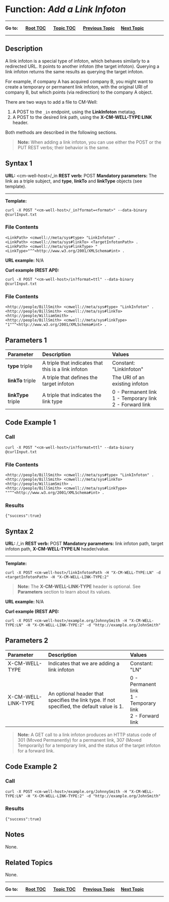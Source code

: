 # Function: *Add a Link Infoton* #

----

**Go to:** &nbsp;&nbsp;&nbsp;&nbsp; [**Root TOC**](CM-Well.RootTOC.md) &nbsp;&nbsp;&nbsp;&nbsp; [**Topic TOC**](API.TOC.md) &nbsp;&nbsp;&nbsp;&nbsp; [**Previous Topic**](API.Update.AddFileInfoton.md)&nbsp;&nbsp;&nbsp;&nbsp; [**Next Topic**](API.Update.TrackUpdates.md)  

----

## Description ##

A link infoton is a special type of infoton, which behaves similarly to a redirected URL. It points to another infoton (the target infoton). Querying a link infoton returns the same results as querying the target infoton.

For example, if company A has acquired company B, you might want to create a temporary or permanent link infoton, with the original URI of company B, but which points (via redirection) to the company A object.

There are two ways to add a file to CM-Well: 

1. A POST to the `_in` endpoint, using the **LinkInfoton** metatag.
2. A POST to the desired link path, using the **X-CM-WELL-TYPE:LINK** header.

Both methods are described in the following sections.

>**Note:** When adding a link infoton, you can use either the POST or the PUT REST verbs; their behavior is the same.

## Syntax 1 ##

**URL:** \<cm-well-host\>/_in 
**REST verb:** POST
**Mandatory parameters:** The link as a triple subject, and **type**, **linkTo** and **linkType** objects (see template).

----------

**Template:**

    curl -X POST "<cm-well-host>/_in?format=<format>" --data-binary @curlInput.txt

### File Contents ###
    <LinkPath> <cmwell://meta/sys#type> "LinkInfoton" .
    <LinkPath> <cmwell://meta/sys#linkTo> <TargetInfotonPath> .
    <LinkPath> <cmwell://meta/sys#linkType> "<LinkType>"^^<http://www.w3.org/2001/XMLSchema#int> .

**URL example:** N/A

**Curl example (REST API):**

    curl -X POST "<cm-well-host>/in?format=ttl" --data-binary @curlInput.txt

### File Contents ###
    <http://people/BillSmith> <cmwell://meta/sys#type> "LinkInfoton" .
    <http://people/BillSmith> <cmwell://meta/sys#linkTo> <http://people/WilliamSmith> .
    <http://people/BillSmith> <cmwell://meta/sys#linkType> "1"^^<http://www.w3.org/2001/XMLSchema#int> .

## Parameters 1 ##

Parameter | Description | Values 
:----------|:-------------|:--------
**type** triple | A triple that indicates that this is a link infoton | Constant: "LinkInfoton" 
**linkTo** triple | A triple that defines the target infoton | The URI of an existing infoton
**linkType** triple | A triple that indicates the link type | 0 - Permanent link <br>1 - Temporary link <br>2 - Forward link

## Code Example 1 ##

### Call ###

    curl -X POST "<cm-well-host>/in?format=ttl" --data-binary @curlInput.txt

### File Contents ###
    <http://people/BillSmith> <cmwell://meta/sys#type> "LinkInfoton" .
    <http://people/BillSmith> <cmwell://meta/sys#linkTo> <http://people/WilliamSmith> .
    <http://people/BillSmith> <cmwell://meta/sys#linkType> ""^^<http://www.w3.org/2001/XMLSchema#int> .

### Results ###

    {"success":true}

## Syntax 2 ##

**URL:** <CMWellHost>/_in
**REST verb:** POST
**Mandatory parameters:** link infoton path, target infoton path, **X-CM-WELL-TYPE:LN** header/value.

----------

**Template:**

    curl -X POST <cm-well-host>/linkInfotonPath -H "X-CM-WELL-TYPE:LN" -d <targetInfotonPath> -H "X-CM-WELL-LINK-TYPE:2"

>**Note:** The **X-CM-WELL-LINK-TYPE** header is optional. See **Parameters** section to learn about its values.

**URL example:** N/A

**Curl example (REST API):**

    curl -X POST <cm-well-host>/example.org/JohnnySmith -H "X-CM-WELL-TYPE:LN" -H "X-CM-WELL-LINK-TYPE:2" -d "http://example.org/JohnSmith"

## Parameters 2 ##

Parameter | Description | Values 
:----------|:-------------|:--------
X-CM-WELL-TYPE | Indicates that we are adding a link infoton | Constant: "LN" 
X-CM-WELL-LINK-TYPE | An optional header that specifies the link type. If not specified, the default value is 1. | 0 - Permanent link <br>1 - Temporary link <br>2 - Forward link

>**Note:** A GET call to a link infoton produces an HTTP status code of 301 (Moved Permanently) for a permanent link, 307 (Moved Temporarily) for a temporary link, and the status of the target infoton for a forward link.

## Code Example 2 ##

### Call ###

    curl -X POST <cm-well-host>/example.org/JohnnySmith -H "X-CM-WELL-TYPE:LN" -H "X-CM-WELL-LINK-TYPE:2" -d "http://example.org/JohnSmith"

### Results ###

    {"success":true}

## Notes ##

None.

## Related Topics ##
None.

----

**Go to:** &nbsp;&nbsp;&nbsp;&nbsp; [**Root TOC**](CM-Well.RootTOC.md) &nbsp;&nbsp;&nbsp;&nbsp; [**Topic TOC**](API.TOC.md) &nbsp;&nbsp;&nbsp;&nbsp; [**Previous Topic**](API.Update.AddFileInfoton.md)&nbsp;&nbsp;&nbsp;&nbsp; [**Next Topic**](API.Update.TrackUpdates.md)  

----